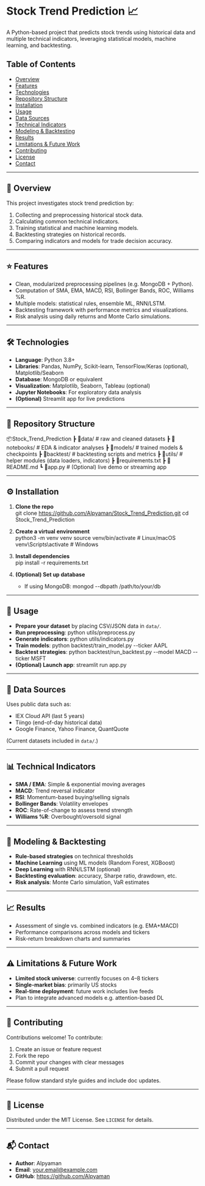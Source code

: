 # Stock Trend Prediction 📈

A Python-based project that predicts stock trends using historical data and multiple technical indicators, leveraging statistical models, machine learning, and backtesting.

## Table of Contents

- [Overview](#overview)  
- [Features](#features)  
- [Technologies](#technologies)  
- [Repository Structure](#repository-structure)  
- [Installation](#installation)  
- [Usage](#usage)  
- [Data Sources](#data-sources)  
- [Technical Indicators](#technical-indicators)  
- [Modeling & Backtesting](#modeling--backtesting)  
- [Results](#results)  
- [Limitations & Future Work](#limitations--future-work)  
- [Contributing](#contributing)  
- [License](#license)  
- [Contact](#contact)

---

## 📌 Overview

This project investigates stock trend prediction by:

1. Collecting and preprocessing historical stock data.
2. Calculating common technical indicators.
3. Training statistical and machine learning models.
4. Backtesting strategies on historical records.
5. Comparing indicators and models for trade decision accuracy.

---

## ⭐ Features

- Clean, modularized preprocessing pipelines (e.g. MongoDB + Python).
- Computation of SMA, EMA, MACD, RSI, Bollinger Bands, ROC, Williams %R.
- Multiple models: statistical rules, ensemble ML, RNN/LSTM.
- Backtesting framework with performance metrics and visualizations.
- Risk analysis using daily returns and Monte Carlo simulations.

---

## 🛠️ Technologies

- **Language**: Python 3.8+  
- **Libraries**: Pandas, NumPy, Scikit-learn, TensorFlow/Keras (optional), Matplotlib/Seaborn  
- **Database**: MongoDB or equivalent  
- **Visualization**: Matplotlib, Seaborn, Tableau (optional)  
- **Jupyter Notebooks**: For exploratory data analysis  
- **(Optional)** Streamlit app for live predictions

---

## 📁 Repository Structure

📦Stock_Trend_Prediction
 ┣ 📂data/               # raw and cleaned datasets
 ┣ 📂notebooks/          # EDA & indicator analyses
 ┣ 📂models/             # trained models & checkpoints
 ┣ 📂backtest/           # backtesting scripts and metrics
 ┣ 📂utils/              # helper modules (data loaders, indicators)
 ┣ 📜requirements.txt
 ┣ 📜README.md
 ┗ 📜app.py              # (Optional) live demo or streaming app

---

## ⚙️ Installation

1. **Clone the repo**  
   git clone https://github.com/Alpyaman/Stock_Trend_Prediction.git
   cd Stock_Trend_Prediction

2. **Create a virtual environment**  
   python3 -m venv venv
   source venv/bin/activate  # Linux/macOS
   venv\Scripts\activate      # Windows

3. **Install dependencies**  
   pip install -r requirements.txt

4. **(Optional) Set up database**  
   - If using MongoDB:
     mongod --dbpath /path/to/your/db

---

## 🚀 Usage

- **Prepare your dataset** by placing CSV/JSON data in `data/`.
- **Run preprocessing**:
  python utils/preprocess.py
- **Generate indicators**:
  python utils/indicators.py
- **Train models**:
  python backtest/train_model.py --ticker AAPL
- **Backtest strategies**:
  python backtest/run_backtest.py --model MACD --ticker MSFT
- **(Optional) Launch app**:
  streamlit run app.py

---

## 🧾 Data Sources

Uses public data such as:

- IEX Cloud API (last 5 years)
- Tiingo (end-of-day historical data)
- Google Finance, Yahoo Finance, QuantQuote

(Current datasets included in `data/`.)

---

## 📊 Technical Indicators

- **SMA / EMA**: Simple & exponential moving averages  
- **MACD**: Trend reversal indicator  
- **RSI**: Momentum-based buying/selling signals  
- **Bollinger Bands**: Volatility envelopes  
- **ROC**: Rate-of-change to assess trend strength  
- **Williams %R**: Overbought/oversold signal  

---

## 🤖 Modeling & Backtesting

- **Rule-based strategies** on technical thresholds
- **Machine Learning** using ML models (Random Forest, XGBoost)
- **Deep Learning** with RNN/LSTM (optional)
- **Backtesting evaluation**: accuracy, Sharpe ratio, drawdown, etc.
- **Risk analysis**: Monte Carlo simulation, VaR estimates

---

## 📈 Results

- Assessment of single vs. combined indicators (e.g. EMA+MACD)
- Performance comparisons across models and tickers
- Risk-return breakdown charts and summaries

---

## ⚠️ Limitations & Future Work

- **Limited stock universe**: currently focuses on 4–8 tickers  
- **Single-market bias**: primarily US stocks  
- **Real-time deployment**: future work includes live feeds  
- Plan to integrate advanced models e.g. attention-based DL

---

## 🤝 Contributing

Contributions welcome! To contribute:

1. Create an issue or feature request  
2. Fork the repo  
3. Commit your changes with clear messages  
4. Submit a pull request

Please follow standard style guides and include doc updates.

---

## 📄 License

Distributed under the MIT License. See `LICENSE` for details.

---

## 📬 Contact

- **Author**: Alpyaman  
- **Email**: your.email@example.com  
- **GitHub**: https://github.com/Alpyaman
